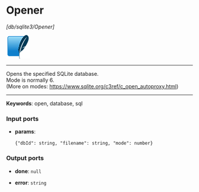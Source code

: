 # Opener

_[db/sqlite3/Opener]_

![icon](</assets/icons/0b2ba8cf-f316-4bcf-8035-82fa89db2445.png>)

---

Opens the specified SQLite database.<br>
Mode is normally 6.<br>
(More on modes: https://www.sqlite.org/c3ref/c_open_autoproxy.html)<br>

---

__Keywords__: open, database, sql

### Input ports

* __params__: 
    ```
    {"dbId": string, "filename": string, "mode": number}
    ```

### Output ports

* __done__: ` null `


* __error__: ` string `

